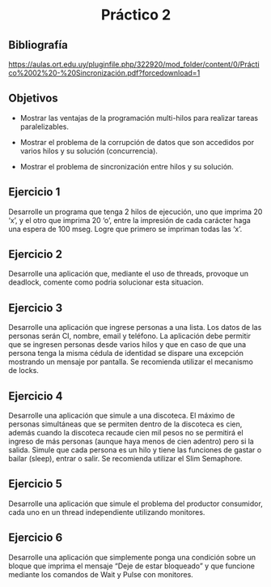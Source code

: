<h1 align="center">Práctico 2</h1>

## Bibliografía

https://aulas.ort.edu.uy/pluginfile.php/322920/mod_folder/content/0/Práctico%2002%20-%20Sincronización.pdf?forcedownload=1

## Objetivos

- Mostrar las ventajas de la programación multi-hilos para realizar tareas paralelizables.

- Mostrar el problema de la corrupción de datos que son accedidos por varios hilos y su solución (concurrencia).

- Mostrar el problema de sincronización entre hilos y su solución.

## Ejercicio 1

Desarrolle un programa que tenga 2 hilos de ejecución, uno que imprima 20 ‘x’, y el otro que imprima 20 ‘o’, entre la impresión de cada carácter haga una espera de 100 mseg. Logre que primero se impriman todas las ‘x’.

## Ejercicio 2

Desarrolle una aplicación que, mediante el uso de threads, provoque un deadlock, comente como podria solucionar esta situacion.

## Ejercicio 3

Desarrolle una aplicación que ingrese personas a una lista. Los datos de las personas serán CI, nombre, email y teléfono. La aplicación debe permitir que se ingresen personas desde varios hilos y que en caso de que una persona tenga la misma cédula de identidad se dispare una excepción mostrando un mensaje por pantalla. Se recomienda utilizar el mecanismo de locks.

## Ejercicio 4

Desarrolle una aplicación que simule a una discoteca. El máximo de personas simultáneas que se permiten dentro de la discoteca es cien, además cuando la discoteca recaude cien mil pesos no se permitirá el ingreso de más personas (aunque haya menos de cien adentro) pero si la salida. Simule que cada persona es un hilo y tiene las funciones de gastar o bailar (sleep), entrar o salir. Se recomienda utilizar el Slim Semaphore.

## Ejercicio 5

Desarrolle una aplicación que simule el problema del productor consumidor, cada uno en un thread independiente utilizando monitores.

## Ejercicio 6

Desarrolle una aplicación que simplemente ponga una condición sobre un bloque que imprima el mensaje “Deje de estar bloqueado” y que funcione mediante los comandos de Wait y Pulse con monitores.